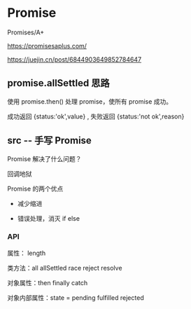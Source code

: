 # Promise

Promises/A+
 
https://promisesaplus.com/

https://juejin.cn/post/6844903649852784647

## promise.allSettled 思路

使用 promise.then() 处理 promise，使所有 promise 成功。

成功返回 {status:'ok',value} , 失败返回 {status:'not ok',reason}

## src -- 手写 Promise

Promise 解决了什么问题？ 

回调地狱

Promise 的两个优点

* 减少缩进

* 错误处理，消灭 if else

### API

属性： length

类方法：all allSettled race reject resolve

对象属性：then finally catch

对象内部属性：state = pending fulfilled rejected
